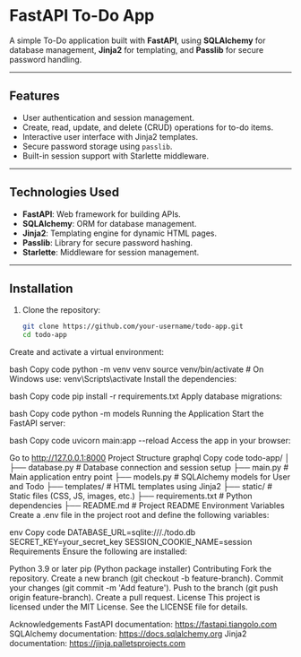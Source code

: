 # FastAPI To-Do App

A simple To-Do application built with **FastAPI**, using **SQLAlchemy** for database management, **Jinja2** for templating, and **Passlib** for secure password handling.

---

## Features

- User authentication and session management.
- Create, read, update, and delete (CRUD) operations for to-do items.
- Interactive user interface with Jinja2 templates.
- Secure password storage using `passlib`.
- Built-in session support with Starlette middleware.

---

## Technologies Used

- **FastAPI**: Web framework for building APIs.
- **SQLAlchemy**: ORM for database management.
- **Jinja2**: Templating engine for dynamic HTML pages.
- **Passlib**: Library for secure password hashing.
- **Starlette**: Middleware for session management.

---

## Installation

1. Clone the repository:
   ```bash
   git clone https://github.com/your-username/todo-app.git
   cd todo-app
Create and activate a virtual environment:

bash
Copy code
python -m venv venv
source venv/bin/activate  # On Windows use: venv\Scripts\activate
Install the dependencies:

bash
Copy code
pip install -r requirements.txt
Apply database migrations:

bash
Copy code
python -m models
Running the Application
Start the FastAPI server:

bash
Copy code
uvicorn main:app --reload
Access the app in your browser:

Go to http://127.0.0.1:8000
Project Structure
graphql
Copy code
todo-app/
│
├── database.py             # Database connection and session setup
├── main.py                 # Main application entry point
├── models.py               # SQLAlchemy models for User and Todo
├── templates/              # HTML templates using Jinja2
├── static/                 # Static files (CSS, JS, images, etc.)
├── requirements.txt        # Python dependencies
├── README.md               # Project README
Environment Variables
Create a .env file in the project root and define the following variables:

env
Copy code
DATABASE_URL=sqlite:///./todo.db
SECRET_KEY=your_secret_key
SESSION_COOKIE_NAME=session
Requirements
Ensure the following are installed:

Python 3.9 or later
pip (Python package installer)
Contributing
Fork the repository.
Create a new branch (git checkout -b feature-branch).
Commit your changes (git commit -m 'Add feature').
Push to the branch (git push origin feature-branch).
Create a pull request.
License
This project is licensed under the MIT License. See the LICENSE file for details.

Acknowledgements
FastAPI documentation: https://fastapi.tiangolo.com
SQLAlchemy documentation: https://docs.sqlalchemy.org
Jinja2 documentation: https://jinja.palletsprojects.com
